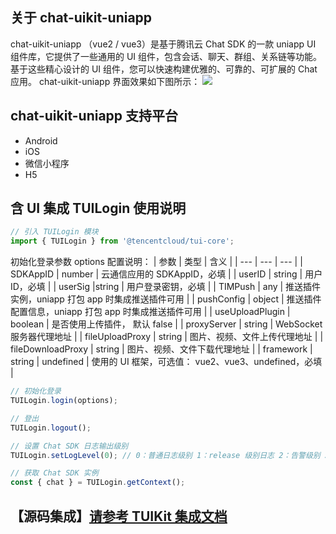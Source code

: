 ## 关于 chat-uikit-uniapp

chat-uikit-uniapp （vue2 / vue3）是基于腾讯云 Chat SDK 的一款 uniapp UI 组件库，它提供了一些通用的 UI 组件，包含会话、聊天、群组、关系链等功能。基于这些精心设计的 UI 组件，您可以快速构建优雅的、可靠的、可扩展的 Chat 应用。
chat-uikit-uniapp 界面效果如下图所示：
![](https://qcloudimg.tencent-cloud.cn/raw/2f16b1be0591a325250f9066af898036.png)

## chat-uikit-uniapp 支持平台

- Android
- iOS
- 微信小程序
- H5

## 含 UI 集成 TUILogin 使用说明

``` javascript
// 引入 TUILogin 模块
import { TUILogin } from '@tencentcloud/tui-core';
```
初始化登录参数 options 配置说明：
| 参数 | 类型 | 含义 |
| --- | --- | --- |
| SDKAppID | number | 云通信应用的 SDKAppID，必填 |
| userID | string | 用户 ID，必填 |
| userSig |string | 用户登录密钥，必填 |
| TIMPush | any | 推送插件实例，uniapp 打包 app 时集成推送插件可用 |
| pushConfig | object | 推送插件配置信息，uniapp 打包 app 时集成推送插件可用 |
| useUploadPlugin | boolean | 是否使用上传插件， 默认 false |
| proxyServer | string | WebSocket 服务器代理地址 |
| fileUploadProxy | string | 图片、视频、文件上传代理地址 |
| fileDownloadProxy | string | 图片、视频、文件下载代理地址 |
| framework | string \| undefined | 使用的 UI 框架，可选值： vue2、vue3、undefined，必填 |

``` javascript
// 初始化登录
TUILogin.login(options);
```

``` javascript
// 登出
TUILogin.logout();
```

``` javascript
// 设置 Chat SDK 日志输出级别
TUILogin.setLogLevel(0); // 0：普通日志级别 1：release 级别日志 2：告警级别 3：错误级别 4：无日志级别
```

``` javascript
// 获取 Chat SDK 实例
const { chat } = TUILogin.getContext();
```

## 【源码集成】[请参考 TUIKit 集成文档](https://cloud.tencent.com/document/product/269/64507)
